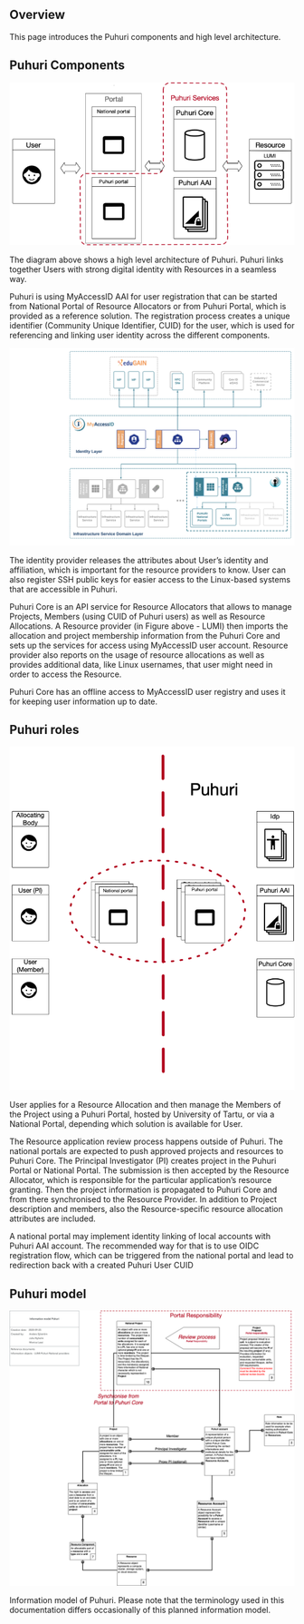 ## Overview

This page introduces the Puhuri components and high level architecture. 

## Puhuri Components
![Components](assets/puhuri-components.png)

The diagram above shows a high level architecture of Puhuri. Puhuri links together Users with strong digital identity
with Resources in a seamless way.

Puhuri is using MyAccessID AAI for user registration that can be started from National Portal of Resource Allocators
or from Puhuri Portal, which is provided as a reference solution. The registration process creates a unique identifier
(Community Unique Identifier, CUID) for the user, which is used for referencing and linking user identity across the
different components.

![MyAccessID scheme](assets/AAI_PUHURI_MyAccessID.png)

The identity provider releases the attributes about User’s identity and affiliation, which is important for the
resource providers to know. User can also register SSH public keys for easier access to the Linux-based systems that
are accessible in Puhuri. 

Puhuri Core is an API service for Resource Allocators that allows to manage Projects, Members (using CUID of Puhuri users)
as well as Resource Allocations. A Resource provider (in Figure above - LUMI) then imports the allocation and project
membership information from the Puhuri Core and sets up the services for access using MyAccessID user account. Resource
provider also reports on the usage of resource allocations as well as provides additional data, like Linux usernames, that
user might need in order to access the Resource.

Puhuri Core has an offline access to MyAccessID user registry and uses it for keeping user information up to date.

## Puhuri roles
![Roles](assets/puhuri-roles.png)

User applies for a Resource Allocation and then manage the Members of the Project using a Puhuri Portal, hosted by University of Tartu, or via a National Portal, depending which solution is available for User.

The Resource application review process happens outside of Puhuri. The national portals are expected to push approved projects and resources  to Puhuri Core. The Principal Investigator (PI) creates project in the Puhuri Portal or National Portal. The submission is then accepted by the Resource Allocator, which is responsible for the particular application’s resource granting. Then the project information is propagated to Puhuri Core and from there synchronised to the Resource Provider. In addition to Project description and members, also the Resource-specific resource allocation attributes are included. 

A national portal may implement identity linking of local accounts with Puhuri AAI account. The recommended way for that is to use OIDC registration flow, which can be triggered from the national portal  and lead to  redirection back with a created Puhuri User CUID

## Puhuri model
![Model](assets/puhuri-model.png)

Information model of Puhuri. Please note that the terminology used in this documentation differs occasionally of this planned information model. 
